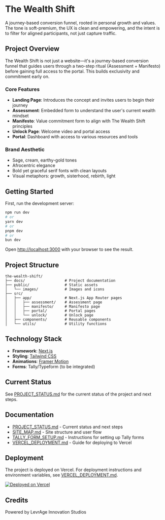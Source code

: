 # The Wealth Shift

A journey-based conversion funnel, rooted in personal growth and values. The tone is soft-premium, the UX is clean and empowering, and the intent is to filter for aligned participants, not just capture traffic.

## Project Overview

The Wealth Shift is not just a website—it's a journey-based conversion funnel that guides users through a two-step ritual (Assessment + Manifesto) before gaining full access to the portal. This builds exclusivity and commitment early on.

### Core Features

- **Landing Page**: Introduces the concept and invites users to begin their journey
- **Assessment**: Embedded form to understand the user's current wealth mindset
- **Manifesto**: Value commitment form to align with The Wealth Shift principles
- **Unlock Page**: Welcome video and portal access
- **Portal**: Dashboard with access to various resources and tools

### Brand Aesthetic

- Sage, cream, earthy-gold tones
- Afrocentric elegance
- Bold yet graceful serif fonts with clean layouts
- Visual metaphors: growth, sisterhood, rebirth, light

## Getting Started

First, run the development server:

```bash
npm run dev
# or
yarn dev
# or
pnpm dev
# or
bun dev
```

Open [http://localhost:3000](http://localhost:3000) with your browser to see the result.

## Project Structure

```
the-wealth-shift/
├── docs/                  # Project documentation
├── public/                # Static assets
│   └── images/            # Images and icons
├── src/
│   ├── app/               # Next.js App Router pages
│   │   ├── assessment/    # Assessment page
│   │   ├── manifesto/     # Manifesto page
│   │   ├── portal/        # Portal pages
│   │   └── unlock/        # Unlock page
│   ├── components/        # Reusable components
│   └── utils/             # Utility functions
```

## Technology Stack

- **Framework**: [Next.js](https://nextjs.org)
- **Styling**: [Tailwind CSS](https://tailwindcss.com)
- **Animations**: [Framer Motion](https://www.framer.com/motion/)
- **Forms**: Tally/Typeform (to be integrated)

## Current Status

See [PROJECT_STATUS.md](./docs/PROJECT_STATUS.md) for the current status of the project and next steps.

## Documentation

- [PROJECT_STATUS.md](./docs/PROJECT_STATUS.md) - Current status and next steps
- [SITE_MAP.md](./docs/SITE_MAP.md) - Site structure and user flow
- [TALLY_FORM_SETUP.md](./docs/TALLY_FORM_SETUP.md) - Instructions for setting up Tally forms
- [VERCEL_DEPLOYMENT.md](./docs/VERCEL_DEPLOYMENT.md) - Guide for deploying to Vercel

## Deployment

The project is deployed on Vercel. For deployment instructions and environment variables, see [VERCEL_DEPLOYMENT.md](./docs/VERCEL_DEPLOYMENT.md).

[![Deployed on Vercel](https://img.shields.io/badge/Deployed%20on-Vercel-black?style=for-the-badge&logo=vercel)](https://the-wealth-shift.vercel.app)

## Credits

Powered by LevrAge Innovation Studios
